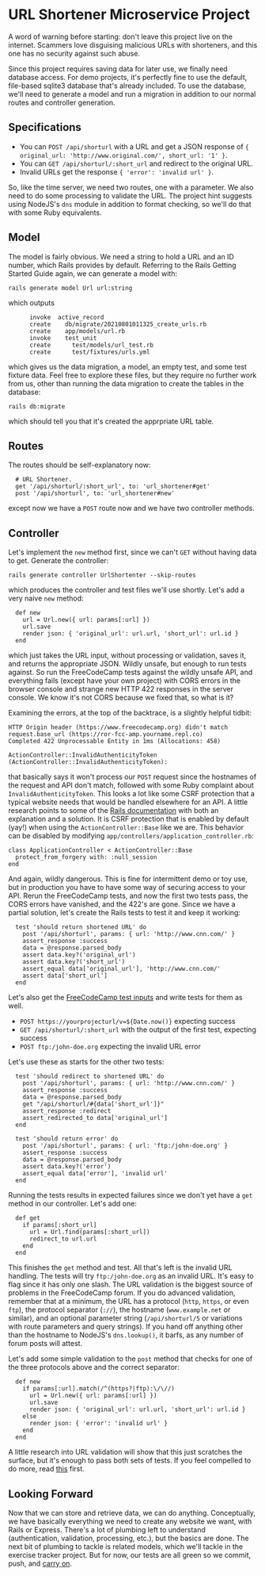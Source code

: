 # URL Shortener Microservice Project

A word of warning before starting:  don't leave this project live on the internet.  Scammers love disguising malicious URLs with shorteners, and this one has no security against such abuse.

Since this project requires saving data for later use, we finally need database access.  For demo projects, it's perfectly fine to use the default, file-based sqlite3 database that's already included.  To use the database, we'll need to generate a model and run a migration in addition to our normal routes and controller generation.

## Specifications

* You can `POST /api/shorturl` with a URL and get a JSON response of `{ original_url: 'http://www.original.com/', short_url: '1' }`.
* You can `GET /api/shorturl/:short_url` and redirect to the original URL.
* Invalid URLs get the response `{ 'error': 'invalid url' }`.

So, like the time server, we need two routes, one with a parameter.  We also need to do some processing to validate the URL.  The project hint suggests using NodeJS's `dns` module in addition to format checking, so we'll do that with some Ruby equivalents.

## Model

The model is fairly obvious.  We need a string to hold a URL and an ID number, which Rails provides by default.  Referring to the Rails Getting Started Guide again, we can generate a model with:
```
rails generate model Url url:string
```
which outputs
```
      invoke  active_record
      create    db/migrate/20210801011325_create_urls.rb
      create    app/models/url.rb
      invoke    test_unit
      create      test/models/url_test.rb
      create      test/fixtures/urls.yml
```
which gives us the data migration, a model, an empty test, and some test fixture data.  Feel free to explore these files, but they require no further work from us, other than running the data migration to create the tables in the database:
```
rails db:migrate
```
which should tell you that it's created the apprpriate URL table.

## Routes

The routes should be self-explanatory now:
```
  # URL Shortener.
  get '/api/shorturl/:short_url', to: 'url_shortener#get'
  post '/api/shorturl', to: 'url_shortener#new'
```
except now we have a `POST` route now and we have two controller methods.

## Controller

Let's implement the `new` method first, since we can't `GET` without having data to get.  Generate the controller:

```
rails generate controller UrlShortenter --skip-routes
```
which produces the controller and test files we'll use shortly.  Let's add a very naive `new` method:
```
  def new
    url = Url.new({ url: params[:url] })
    url.save
    render json: { 'original_url': url.url, 'short_url': url.id }
  end
```
which just takes the URL input, without processing or validation, saves it, and returns the appropriate JSON.  Wildly unsafe, but enough to run tests against.  So run the FreeCodeCamp tests against the wildly unsafe API, and everything fails (except have your own project) with CORS errors in the browser console and strange new HTTP 422 responses in the server console.  We know it's not CORS because we fixed that, so what is it?

Examining the errors, at the top of the backtrace, is a slightly helpful tidbit:
```
HTTP Origin header (https://www.freecodecamp.org) didn't match request.base_url (https://ror-fcc-amp.yourname.repl.co)
Completed 422 Unprocessable Entity in 1ms (Allocations: 458)
  
ActionController::InvalidAuthenticityToken (ActionController::InvalidAuthenticityToken):
```
that basically says it won't process our `POST` request since the hostnames of the request and API don't match, followed with some Ruby complaint about `InvalidAuthenticityToken`.  This looks a lot like some CSRF protection that a typical website needs that would be handled elsewhere for an API.  A little research points to some of the [Rails documentation](https://railsdoc.github.io/classes/ActionController/RequestForgeryProtection.html) with both an explanation and a solution.  It is CSRF protection that is enabled by default (yay!) when using the `ActionController::Base` like we are.  This behavior can be disabled by modifying `app/controllers/application_controller.rb`:
```
class ApplicationController < ActionController::Base
  protect_from_forgery with: :null_session
end
```
And again, wildly dangerous.  This is fine for intermittent demo or toy use, but in production you have to have some way of securing access to your API.  Rerun the FreeCodeCamp tests, and now the first two tests pass, the CORS errors have vanished, and the 422's are gone.  Since we have a partial solution, let's create the Rails tests to test it and keep it working:
```
  test 'should return shortened URL' do
    post '/api/shorturl', params: { url: 'http://www.cnn.com/' }
    assert_response :success
    data = @response.parsed_body
    assert data.key?('original_url')
    assert data.key?('short_url')
    assert_equal data['original_url'], 'http://www.cnn.com/'
    assert data['short_url']
  end
```
Let's also get the [FreeCodeCamp test inputs](https://github.com/freeCodeCamp/freeCodeCamp/blob/main/curriculum/challenges/english/05-apis-and-microservices/apis-and-microservices-projects/url-shortener-microservice.md) and write tests for them as well.

* `POST https://yourprojecturl/v=${Date.now()}` expecting success
* `GET /api/shorturl/:short_url` with the output of the first test, expecting success
* `POST ftp:/john-doe.org` expecting the invalid URL error

Let's use these as starts for the other two tests:
```
  test 'should redirect to shortened URL' do
    post '/api/shorturl', params: { url: 'http://www.cnn.com/' }
    assert_response :success
    data = @response.parsed_body
    get "/api/shorturl/#{data['short_url']}"
    assert_response :redirect
    assert_redirected_to data['original_url']
  end

  test 'should return error' do
    post '/api/shorturl', params: { url: 'ftp:/john-doe.org' }
    assert_response :success
    data = @response.parsed_body
    assert data.key?('error')
    assert_equal data['error'], 'invalid url'
  end
```
Running the tests results in expected failures since we don't yet have a `get` method in our controller.  Let's add one:
```
  def get
    if params[:short_url]
      url = Url.find(params[:short_url])
      redirect_to url.url
    end
  end
```
This finishes the `get` method and test.  All that's left is the invalid URL handling.  The tests will try `ftp:/john-doe.org` as an invalid URL.  It's easy to flag since it has only one slash.  The URL validation is the biggest source of problems in the FreeCodeCamp forum.  If you do advanced validation, remember that at a minimum, the URL has a protocol (`http`, `https`, or even `ftp`), the protocol separator (`://`), the hostname (`www.example.net` or similar), and an optional parameter string (`/api/shorturl/5` or variations with route parameters and query strings).  If you hand off anything other than the hostname to NodeJS's `dns.lookup()`, it barfs, as any number of forum posts will attest.

Let's add some simple validation to the `post` method that checks for one of the three protocols above and the correct separator:
```
  def new
    if params[:url].match(/^(https?|ftp):\/\//)
      url = Url.new({ url: params[:url] })
      url.save
      render json: { 'original_url': url.url, 'short_url': url.id }
    else
      render json: { 'error': 'invalid url' }
    end
  end
```
A little research into URL validation will show that this just scratches the surface, but it's enough to pass both sets of tests.  If you feel compelled to do more, read [this](https://fsharpforfunandprofit.com/posts/property-based-testing/) first.

## Looking Forward

Now that we can store and retrieve data, we can do anything.  Conceptually, we have basically everything we need to create any website we want, with Rails or Express.  There's a lot of plumbing left to understand (authentication, validation, processing, etc.), but the basics are done.  The next bit of plumbing to tackle is related models, which we'll tackle in the exercise tracker project.  But for now, our tests are all green so we commit, push, and [carry on](exercisetracker.md).
